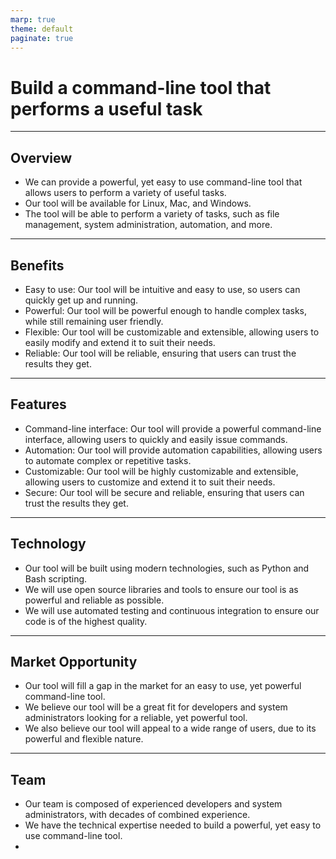 ```yaml
---
marp: true
theme: default
paginate: true
---
```

# Build a command-line tool that performs a useful task

---
## Overview

- We can provide a powerful, yet easy to use command-line tool that allows users to perform a variety of useful tasks. 
- Our tool will be available for Linux, Mac, and Windows. 
- The tool will be able to perform a variety of tasks, such as file management, system administration, automation, and more. 

---
## Benefits

- Easy to use: Our tool will be intuitive and easy to use, so users can quickly get up and running. 
- Powerful: Our tool will be powerful enough to handle complex tasks, while still remaining user friendly. 
- Flexible: Our tool will be customizable and extensible, allowing users to easily modify and extend it to suit their needs. 
- Reliable: Our tool will be reliable, ensuring that users can trust the results they get. 

---
## Features

- Command-line interface: Our tool will provide a powerful command-line interface, allowing users to quickly and easily issue commands. 
- Automation: Our tool will provide automation capabilities, allowing users to automate complex or repetitive tasks. 
- Customizable: Our tool will be highly customizable and extensible, allowing users to customize and extend it to suit their needs. 
- Secure: Our tool will be secure and reliable, ensuring that users can trust the results they get. 

---
## Technology

- Our tool will be built using modern technologies, such as Python and Bash scripting. 
- We will use open source libraries and tools to ensure our tool is as powerful and reliable as possible. 
- We will use automated testing and continuous integration to ensure our code is of the highest quality. 

---
## Market Opportunity

- Our tool will fill a gap in the market for an easy to use, yet powerful command-line tool. 
- We believe our tool will be a great fit for developers and system administrators looking for a reliable, yet powerful tool. 
- We also believe our tool will appeal to a wide range of users, due to its powerful and flexible nature. 

---
## Team

- Our team is composed of experienced developers and system administrators, with decades of combined experience. 
- We have the technical expertise needed to build a powerful, yet easy to use command-line tool. 
-
  
